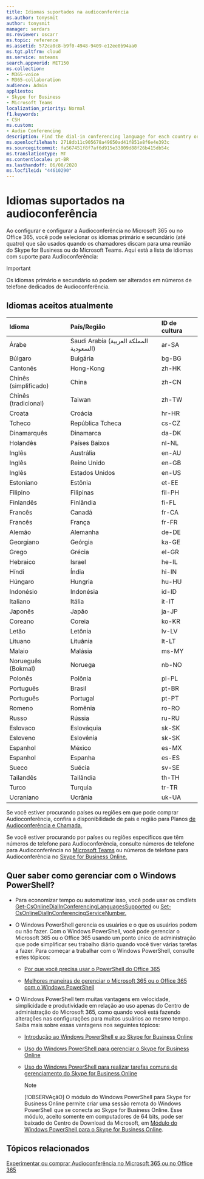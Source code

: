 ```yaml
---
title: Idiomas suportados na audioconferência
ms.author: tonysmit
author: tonysmit
manager: serdars
ms.reviewer: oscarr
ms.topic: reference
ms.assetid: 572ca0c8-b9f0-4948-9409-e12ee0b94aa0
ms.tgt.pltfrm: cloud
ms.service: msteams
search.appverid: MET150
ms.collection:
- M365-voice
- M365-collaboration
audience: Admin
appliesto:
- Skype for Business
- Microsoft Teams
localization_priority: Normal
f1.keywords:
- CSH
ms.custom:
- Audio Conferencing
description: Find the dial-in conferencing language for each country or region and the culture ID assigned (en-US, da-DK, de-DE, etc)
ms.openlocfilehash: 2718db11c905678a49650ad41f851e8f6e4e393c
ms.sourcegitcommit: fa567451f8f7af6d915e33809d88f26b415db54c
ms.translationtype: MT
ms.contentlocale: pt-BR
ms.lasthandoff: 06/08/2020
ms.locfileid: "44610290"
---
```

# <a name="audio-conferencing-supported-languages"></a>Idiomas suportados na audioconferência

Ao configurar e configurar a Audioconferência no Microsoft 365 ou no Office 365, você pode selecionar os idiomas primário e secundário (até quatro) que são usados quando os chamadores discam para uma reunião do Skype for Business ou do Microsoft Teams. Aqui está a lista de idiomas com suporte para Audioconferência: 
  
> [!IMPORTANT]
> Os idiomas primário e secundário só podem ser alterados em números de telefone dedicados de Audioconferência. 
  
## <a name="currently-supported-languages"></a>Idiomas aceitos atualmente

|**Idioma**|**País/Região**|**ID de cultura**|
|:-----|:-----|:-----|
|Árabe  <br/> |Saudi Arabia (المملكة العربية السعودية)  <br/> |ar-SA  <br/> |
|Búlgaro  <br/> |Bulgária  <br/> |bg-BG  <br/> |
|Cantonês  <br/> |Hong-Kong  <br/> |zh-HK  <br/> |
|Chinês (simplificado)  <br/> |China  <br/> |zh-CN  <br/> |
|Chinês (tradicional)  <br/> |Taiwan  <br/> |zh-TW  <br/> |
|Croata  <br/> |Croácia  <br/> |hr-HR  <br/> |
|Tcheco  <br/> |República Tcheca  <br/> |cs-CZ  <br/> |
|Dinamarquês  <br/> |Dinamarca  <br/> |da-DK  <br/> |
|Holandês  <br/> |Países Baixos  <br/> |nl-NL  <br/> |
|Inglês  <br/> |Austrália  <br/> |en-AU  <br/> |
|Inglês  <br/> |Reino Unido  <br/> |en-GB  <br/> |
|Inglês  <br/> |Estados Unidos  <br/> |en-US  <br/> |
|Estoniano  <br/> |Estônia  <br/> |et-EE  <br/> |
|Filipino  <br/> |Filipinas  <br/> |fil-PH  <br/> |
|Finlandês  <br/> |Finlândia  <br/> |fi-FL  <br/> |
|Francês  <br/> |Canadá  <br/> |fr-CA  <br/> |
|Francês  <br/> |França  <br/> |fr-FR  <br/> |
|Alemão  <br/> |Alemanha  <br/> |de-DE  <br/> |
|Georgiano  <br/> |Geórgia  <br/> |ka-GE  <br/> |
|Grego  <br/> |Grécia  <br/> |el-GR  <br/> |
|Hebraico  <br/> | Israel <br/> | he-IL <br/> |
|Híndi  <br/> |Índia  <br/> |hi-IN  <br/> |
|Húngaro  <br/> |Hungria  <br/> |hu-HU  <br/> |
|Indonésio  <br/> |Indonésia  <br/> |id-ID  <br/> |
|Italiano  <br/> |Itália  <br/> | it-IT <br/> |
|Japonês  <br/> |Japão  <br/> |ja-JP  <br/> |
|Coreano  <br/> |Coreia  <br/> |ko-KR  <br/> |
|Letão  <br/> |Letônia  <br/> |lv-LV  <br/> |
|Lituano  <br/> |Lituânia  <br/> |lt-LT  <br/> |
|Malaio  <br/> |Malásia  <br/> |ms-MY  <br/> |
|Norueguês (Bokmal)  <br/> |Noruega  <br/> |nb-NO  <br/> |
|Polonês  <br/> |Polônia  <br/> |pl-PL  <br/> |
|Português  <br/> |Brasil  <br/> |pt-BR  <br/> |
|Português  <br/> |Portugal  <br/> |pt-PT  <br/> |
|Romeno  <br/> |Romênia  <br/> |ro-RO  <br/> |
|Russo  <br/> |Rússia  <br/> |ru-RU  <br/> |
|Eslovaco  <br/> |Eslováquia  <br/> |sk-SK  <br/> |
|Esloveno  <br/> |Eslovênia  <br/> |sk-SK  <br/> |
|Espanhol  <br/> |México  <br/> |es-MX  <br/> |
|Espanhol  <br/> |Espanha  <br/> |es-ES  <br/> |
|Sueco  <br/> |Suécia  <br/> |sv-SE  <br/> |
|Tailandês  <br/> |Tailândia  <br/> |th-TH  <br/> |
|Turco  <br/> |Turquia  <br/> |tr-TR  <br/> |
|Ucraniano  <br/> |Ucrânia  <br/> |uk-UA  <br/> |
   
Se você estiver procurando países ou regiões em que pode comprar Audioconferência, confira a disponibilidade de país e região para Planos [de Audioconferência e Chamada.](country-and-region-availability-for-audio-conferencing-and-calling-plans/country-and-region-availability-for-audio-conferencing-and-calling-plans.md)
  
Se você estiver procurando por países ou regiões específicos que têm números de telefone para Audioconferência, consulte números de telefone para Audioconferência no [Microsoft Teams](phone-numbers-for-audio-conferencing-in-teams.md) ou números de telefone para Audioconferência no [Skype for Business Online.](/SkypeForBusiness/audio-conferencing-in-office-365/phone-numbers-for-audio-conferencing)
  
## <a name="want-to-know-how-to-manage-with-windows-powershell"></a>Quer saber como gerenciar com o Windows PowerShell?

- Para economizar tempo ou automatizar isso, você pode usar os cmdlets [Get-CsOnlineDialInConferencingLanguagesSupported](https://go.microsoft.com/fwlink/?LinkId=617684) ou [Set-CsOnlineDialInConferencingServiceNumber.](https://go.microsoft.com/fwlink/?LinkId=617689)
    
- O Windows PowerShell gerencia os usuários e o que os usuários podem ou não fazer. Com o Windows PowerShell, você pode gerenciar o Microsoft 365 ou o Office 365 usando um ponto único de administração que pode simplificar seu trabalho diário quando você tiver várias tarefas a fazer. Para começar a trabalhar com o Windows PowerShell, consulte estes tópicos:
    
  - [Por que você precisa usar o PowerShell do Office 365](https://go.microsoft.com/fwlink/?LinkId=525041)
    
  - [Melhores maneiras de gerenciar o Microsoft 365 ou o Office 365 com o Windows PowerShell](https://go.microsoft.com/fwlink/?LinkId=525142)
    
- O Windows PowerShell tem muitas vantagens em velocidade, simplicidade e produtividade em relação ao uso apenas do Centro de administração do Microsoft 365, como quando você está fazendo alterações nas configurações para muitos usuários ao mesmo tempo. Saiba mais sobre essas vantagens nos seguintes tópicos: 
    
  - [Introdução ao Windows PowerShell e ao Skype for Business Online](https://go.microsoft.com/fwlink/?LinkId=525039)
    
  - [Uso do Windows PowerShell para gerenciar o Skype for Business Online](https://go.microsoft.com/fwlink/?LinkId=525453)
    
  - [Uso do Windows PowerShell para realizar tarefas comuns de gerenciamento do Skype for Business Online](https://go.microsoft.com/fwlink/?LinkId=525038)
    
    > [!NOTE]
    > [!OBSERVAçãO] O módulo do Windows PowerShell para Skype for Business Online permite criar uma sessão remota do Windows PowerShell que se conecta ao Skype for Business Online. Esse módulo, aceito somente em computadores de 64 bits, pode ser baixado do Centro de Download da Microsoft, em [Módulo do Windows PowerShell para o Skype for Business Online](https://go.microsoft.com/fwlink/?LinkId=294688).
  
## <a name="related-topics"></a>Tópicos relacionados

[Experimentar ou comprar Audioconferência no Microsoft 365 ou no Office 365](/SkypeForBusiness/audio-conferencing-in-office-365/try-or-purchase-audio-conferencing-in-office-365)



